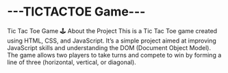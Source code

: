 # ---TICTACTOE Game---

Tic Tac Toe Game
🕹️ About the Project
This is a Tic Tac Toe game created using HTML, CSS, and JavaScript.
It’s a simple project aimed at improving JavaScript skills and understanding the DOM (Document Object Model). 
The game allows two players to take turns and compete to win by forming a line of three (horizontal, vertical, or diagonal).
